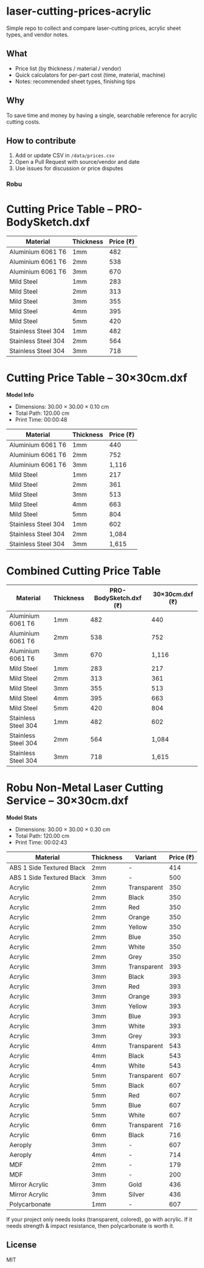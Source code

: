 
# laser-cutting-prices-acrylic

Simple repo to collect and compare laser-cutting prices, acrylic sheet types, and vendor notes.

## What
- Price list (by thickness / material / vendor)
- Quick calculators for per-part cost (time, material, machine)
- Notes: recommended sheet types, finishing tips

## Why
To save time and money by having a single, searchable reference for acrylic cutting costs.

## How to contribute
1. Add or update CSV in `/data/prices.csv`
2. Open a Pull Request with source/vendor and date
3. Use issues for discussion or price disputes






### Robu


# Cutting Price Table – PRO-BodySketch.dxf

| Material              | Thickness | Price (₹) |
|-----------------------|-----------|-----------|
| Aluminium 6061 T6     | 1mm       | 482       |
| Aluminium 6061 T6     | 2mm       | 538       |
| Aluminium 6061 T6     | 3mm       | 670       |
| Mild Steel            | 1mm       | 283       |
| Mild Steel            | 2mm       | 313       |
| Mild Steel            | 3mm       | 355       |
| Mild Steel            | 4mm       | 395       |
| Mild Steel            | 5mm       | 420       |
| Stainless Steel 304   | 1mm       | 482       |
| Stainless Steel 304   | 2mm       | 564       |
| Stainless Steel 304   | 3mm       | 718       |






# Cutting Price Table – 30×30cm.dxf

**Model Info**  
- Dimensions: 30.00 × 30.00 × 0.10 cm  
- Total Path: 120.00 cm  
- Print Time: 00:00:48  

| Material              | Thickness | Price (₹) |
|-----------------------|-----------|-----------|
| Aluminium 6061 T6     | 1mm       | 440       |
| Aluminium 6061 T6     | 2mm       | 752       |
| Aluminium 6061 T6     | 3mm       | 1,116     |
| Mild Steel            | 1mm       | 217       |
| Mild Steel            | 2mm       | 361       |
| Mild Steel            | 3mm       | 513       |
| Mild Steel            | 4mm       | 663       |
| Mild Steel            | 5mm       | 804       |
| Stainless Steel 304   | 1mm       | 602       |
| Stainless Steel 304   | 2mm       | 1,084     |
| Stainless Steel 304   | 3mm       | 1,615     |




# Combined Cutting Price Table

| Material              | Thickness | PRO-BodySketch.dxf (₹) | 30×30cm.dxf (₹) |
|-----------------------|-----------|-------------------------|-----------------|
| Aluminium 6061 T6     | 1mm       | 482                     | 440             |
| Aluminium 6061 T6     | 2mm       | 538                     | 752             |
| Aluminium 6061 T6     | 3mm       | 670                     | 1,116           |
| Mild Steel            | 1mm       | 283                     | 217             |
| Mild Steel            | 2mm       | 313                     | 361             |
| Mild Steel            | 3mm       | 355                     | 513             |
| Mild Steel            | 4mm       | 395                     | 663             |
| Mild Steel            | 5mm       | 420                     | 804             |
| Stainless Steel 304   | 1mm       | 482                     | 602             |
| Stainless Steel 304   | 2mm       | 564                     | 1,084           |
| Stainless Steel 304   | 3mm       | 718                     | 1,615           |




# Robu Non-Metal Laser Cutting Service – 30×30cm.dxf

**Model Stats**  
- Dimensions: 30.00 × 30.00 × 0.30 cm  
- Total Path: 120.00 cm  
- Print Time: 00:02:43  

| Material                     | Thickness | Variant       | Price (₹) |
|------------------------------|-----------|---------------|-----------|
| ABS 1 Side Textured Black    | 2mm       | -             | 414       |
| ABS 1 Side Textured Black    | 3mm       | -             | 500       |
| Acrylic                      | 2mm       | Transparent   | 350       |
| Acrylic                      | 2mm       | Black         | 350       |
| Acrylic                      | 2mm       | Red           | 350       |
| Acrylic                      | 2mm       | Orange        | 350       |
| Acrylic                      | 2mm       | Yellow        | 350       |
| Acrylic                      | 2mm       | Blue          | 350       |
| Acrylic                      | 2mm       | White         | 350       |
| Acrylic                      | 2mm       | Grey          | 350       |
| Acrylic                      | 3mm       | Transparent   | 393       |
| Acrylic                      | 3mm       | Black         | 393       |
| Acrylic                      | 3mm       | Red           | 393       |
| Acrylic                      | 3mm       | Orange        | 393       |
| Acrylic                      | 3mm       | Yellow        | 393       |
| Acrylic                      | 3mm       | Blue          | 393       |
| Acrylic                      | 3mm       | White         | 393       |
| Acrylic                      | 3mm       | Grey          | 393       |
| Acrylic                      | 4mm       | Transparent   | 543       |
| Acrylic                      | 4mm       | Black         | 543       |
| Acrylic                      | 4mm       | White         | 543       |
| Acrylic                      | 5mm       | Transparent   | 607       |
| Acrylic                      | 5mm       | Black         | 607       |
| Acrylic                      | 5mm       | Red           | 607       |
| Acrylic                      | 5mm       | Blue          | 607       |
| Acrylic                      | 5mm       | White         | 607       |
| Acrylic                      | 6mm       | Transparent   | 716       |
| Acrylic                      | 6mm       | Black         | 716       |
| Aeroply                      | 3mm       | -             | 607       |
| Aeroply                      | 4mm       | -             | 714       |
| MDF                          | 2mm       | -             | 179       |
| MDF                          | 3mm       | -             | 200       |
| Mirror Acrylic               | 3mm       | Gold          | 436       |
| Mirror Acrylic               | 3mm       | Silver        | 436       |
| Polycarbonate                | 1mm       | -             | 607       |




If your project only needs looks (transparent, colored), go with acrylic. If it needs strength & impact resistance, then polycarbonate is worth it.


## License
MIT
